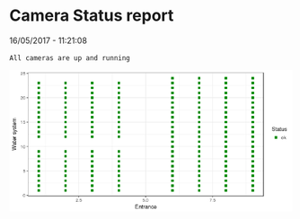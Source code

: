 Camera Status report
================
16/05/2017 - 11:21:08

    All cameras are up and running

![](camreport_files/figure-markdown_github/unnamed-chunk-2-1.png)
